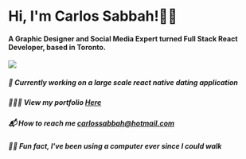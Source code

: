 # Hi, I'm Carlos Sabbah!👋🏼

#### A Graphic Designer and Social Media Expert turned Full Stack React Developer, based in Toronto.
 
![](https://github-profile-trophy.vercel.app/?username=csabbah&theme=juicyfresh&no-frame=false&no-bg=false&margin-w=4)

##### 🤳 Currently working on a large scale react native dating application
##### 👨🏽‍💻️ View my portfolio [Here](https://csabbah-portfolio.vercel.app/)
##### 📬 How to reach me carlossabbah@hotmail.com
##### 👶🏽 Fun fact, I've been using a computer ever since I could walk
